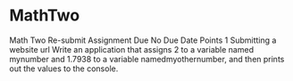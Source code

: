 # MathTwo
Math Two
Re-submit Assignment
Due No Due Date  Points 1  Submitting a website url
Write an application that assigns 2 to a variable named mynumber and 1.7938 to a variable namedmyothernumber, and then prints out the values to the console.
